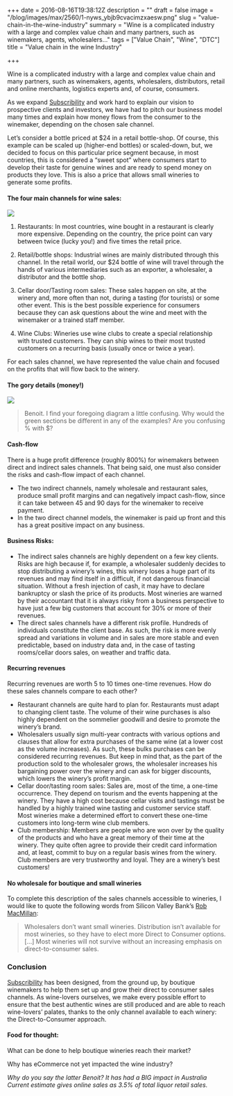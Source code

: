 +++
date = 2016-08-16T19:38:12Z
description = ""
draft = false
image = "/blog/images/max/2560/1-nyws_ybjb9cvacimzxaesw.png"
slug = "value-chain-in-the-wine-industry"
summary = "Wine is a complicated industry with a large and complex value chain and many partners, such as winemakers, agents, wholesalers…"
tags = ["Value Chain", "Wine", "DTC"]
title = "Value chain in the wine Industry"

+++


Wine is a complicated industry with a large and complex value chain and many partners, such as winemakers, agents, wholesalers, distributors, retail and online merchants, logistics experts and, of course, consumers.

As we expand [Subscribility](http://subscribility.com/) and work hard to explain our vision to prospective clients and investors, we have had to pitch our business model many times and explain how money flows from the consumer to the winemaker, depending on the chosen sale channel.

Let’s consider a bottle priced at $24 in a retail bottle-shop. Of course, this example can be scaled up (higher-end bottles) or scaled-down, but, we decided to focus on this particular price segment because, in most countries, this is considered a “sweet spot” where consumers start to develop their taste for genuine wines and are ready to spend money on products they love. This is also a price that allows small wineries to generate some profits.

#### The four main channels for wine sales:

<IMG src="/blog/images/max/800/1-f2ihoaialnoxlyfhwi3xwg.jpg" >

1. Restaurants: In most countries, wine bought in a restaurant is clearly more expensive. Depending on the country, the price point can vary between twice (lucky you!) and five times the retail price.

2. Retail/bottle shops: Industrial wines are mainly distributed through this channel. In the retail world, our $24 bottle of wine will travel through the hands of various intermediaries such as an exporter, a wholesaler, a distributor and the bottle shop.

3. Cellar door/Tasting room sales: These sales happen on site, at the winery and, more often than not, during a tasting (for tourists) or some other event. This is the best possible experience for consumers because they can ask questions about the wine and meet with the winemaker or a trained staff member.

4. Wine Clubs: Wineries use wine clubs to create a special relationship with trusted customers. They can ship wines to their most trusted customers on a recurring basis (usually once or twice a year).

For each sales channel, we have represented the value chain and focused on the profits that will flow back to the winery.

#### The gory details (money!)

<IMG src="/blog/images/max/800/1-sqvp7lnas0ayhtvl-qs3rw.png" caption="Value chain of one bottle depending on the sales&nbsp;channel." >

> Benoit. I find your foregoing diagram a little confusing. Why would the green sections be different in any of the examples? Are you confusing % with $?

#### Cash-flow

There is a huge profit difference (roughly 800%) for winemakers between direct and indirect sales channels. That being said, one must also consider the risks and cash-flow impact of each channel.

* The two indirect channels, namely wholesale and restaurant sales, produce small profit margins and can negatively impact cash-flow, since it can take between 45 and 90 days for the winemaker to receive payment.
* In the two direct channel models, the winemaker is paid up front and this has a great positive impact on any business.

#### Business Risks:

* The indirect sales channels are highly dependent on a few key clients. Risks are high because if, for example, a wholesaler suddenly decides to stop distributing a winery’s wines, this winery loses a huge part of its revenues and may find itself in a difficult, if not dangerous financial situation. Without a fresh injection of cash, it may have to declare bankruptcy or slash the price of its products. Most wineries are warned by their accountant that it is always risky from a business perspective to have just a few big customers that account for 30% or more of their revenues.
* The direct sales channels have a different risk profile. Hundreds of individuals constitute the client base. As such, the risk is more evenly spread and variations in volume and in sales are more stable and even predictable, based on industry data and, in the case of tasting rooms/cellar doors sales, on weather and traffic data.

#### Recurring revenues

Recurring revenues are worth 5 to 10 times one-time revenues. How do these sales channels compare to each other?

* Restaurant channels are quite hard to plan for. Restaurants must adapt to changing client taste. The volume of their wine purchases is also highly dependent on the sommelier goodwill and desire to promote the winery’s brand.
* Wholesalers usually sign multi-year contracts with various options and clauses that allow for extra purchases of the same wine (at a lower cost as the volume increases). As such, these bulks purchases can be considered recurring revenues. But keep in mind that, as the part of the production sold to the wholesaler grows, the wholesaler increases his bargaining power over the winery and can ask for bigger discounts, which lowers the winery’s profit margin.
* Cellar door/tasting room sales: Sales are, most of the time, a one-time occurrence. They depend on tourism and the events happening at the winery. They have a high cost because cellar visits and tastings must be handled by a highly trained wine tasting and customer service staff. Most wineries make a determined effort to convert these one-time customers into long-term wine club members.
* Club membership: Members are people who are won over by the quality of the products and who have a great memory of their time at the winery. They quite often agree to provide their credit card information and, at least, commit to buy on a regular basis wines from the winery. Club members are very trustworthy and loyal. They are a winery’s best customers!

#### No wholesale for boutique and small wineries

To complete this description of the sales channels accessible to wineries, I would like to quote the following words from Silicon Valley Bank’s [Rob MacMillan](https://winebusinesssolutions.com.au/2014/10/direct-to-customer-more-than-half-of-revenue-for-small-to-medium-wineries/):

> Wholesalers don’t want small wineries. Distribution isn’t available for most wineries, so they have to elect more Direct to Consumer options. […] Most wineries will not survive without an increasing emphasis on direct-to-consumer sales.

### Conclusion

[Subscribility](http://subscribility.com/) has been designed, from the ground up, by boutique winemakers to help them set up and grow their direct to consumer sales channels. As wine-lovers ourselves, we make every possible effort to ensure that the best authentic wines are still produced and are able to reach wine-lovers’ palates, thanks to the only channel available to each winery: the Direct-to-Consumer approach.

#### Food for thought:

What can be done to help boutique wineries reach their market?

Why has eCommerce not yet impacted the wine industry?

_Why do you say the latter Benoit? It has had a BIG impact in Australia Current estimate gives online sales as 3.5% of total liquor retail sales._


